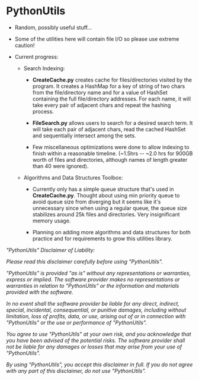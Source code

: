 # PythonUtils
-   Random, possibly useful stuff\...

-   Some of the utilities here will contain file I/O so please use
    extreme caution!

-   Current progress:

    -   Search Indexing:

        -   **CreateCache.py** creates cache for files/directories
            visited by the program. It creates a HashMap for a key of
            string of two chars from the file/directory name and for a
            value of HashSet containing the full file/directory
            addresses. For each name, it will take every pair of
            adjacent chars and repeat the hashing process.

        -   **FileSearch.py** allows users to search for a desired
            search term. It will take each pair of adjacent chars, read
            the cached HashSet and sequentially intersect among the
            sets.

        -   Few miscellaneous optimizations were done to allow indexing
            to finish within a reasonable timeline. (\~1.5hrs -- \~2.0
            hrs for 900GB worth of files and directories, although names
            of length greater than 40 were ignored).

    -   Algorithms and Data Structures Toolbox:

        -   Currently only has a simple queue structure that's used in
            **CreateCache.py**. Thought about using min priority queue
            to avoid queue size from diverging but it seems like it's
            unnecessary since when using a regular queue, the queue size
            stabilizes around 25k files and directories. Very
            insignificant memory usage.

        -   Planning on adding more algorithms and data structures for
            both practice and for requirements to grow this utilities
            library.

*\"PythonUtils\" Disclaimer of Liability:*

*Please read this disclaimer carefully before using \"PythonUtils\".*

*\"PythonUtils\" is provided \"as is\" without any representations or
warranties, express or implied. The software provider makes no
representations or warranties in relation to \"PythonUtils\" or the
information and materials provided with the software.*

*In no event shall the software provider be liable for any direct,
indirect, special, incidental, consequential, or punitive damages,
including without limitation, loss of profits, data, or use, arising out
of or in connection with \"PythonUtils\" or the use or performance of
\"PythonUtils\".*

*You agree to use \"PythonUtils\" at your own risk, and you acknowledge
that you have been advised of the potential risks. The software provider
shall not be liable for any damages or losses that may arise from your
use of \"PythonUtils\".*

*By using \"PythonUtils\", you accept this disclaimer in full. If you do
not agree with any part of this disclaimer, do not use \"PythonUtils\".*
